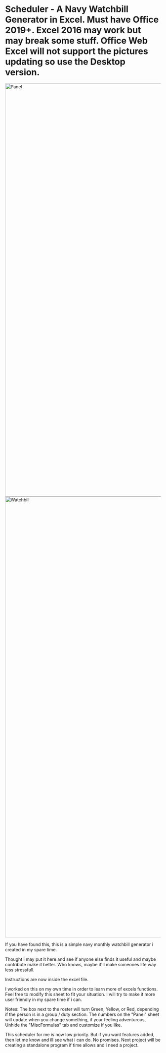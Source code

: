 # Scheduler - A Navy Watchbill Generator in Excel. Must have Office 2019+. Excel 2016 may work but may break some stuff. Office Web Excel will not support the pictures updating so use the Desktop version.

<img width="1333" alt="Panel" src="https://raw.githubusercontent.com/burn-sie/Scheduler/main/PanelFront.png">
<img width="1423" alt="Watchbill" src="https://github.com/burn-sie/Scheduler/raw/main/watchbillFront.png">

If you have found this, this is a simple navy monthly watchbill generator i created in my spare time.

Thought i may put it here and see if anyone else finds it useful and maybe contribute make it better. Who knows, maybe it'll make someones life way less stressfull.

Instructions are now inside the excel file.

I worked on this on my own time in order to learn more of excels functions. Feel free to modify this sheet to fit your situation.
I will try to make it more user friendly in my spare time if i can.


Notes: The box next to the roster will turn Green, Yellow, or Red, depending if the person is in a group / duty section.
       The numbers on the "Panel" sheet will update when you change something, if your feeling adventurous, Unhide the "MiscFormulas" tab and customize if you like.


This scheduler for me is now low priority. But if you want features added, then let me know and ill see what i can do. No promises.
Next project will be creating a standalone program if time allows and i need a project.



